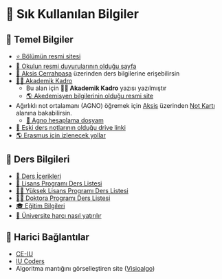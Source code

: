 # 🌟 Sık Kullanılan Bilgiler

## 🌳 Temel Bilgiler

* [⭐ Bölümün resmi sitesi](https://bilgisayarmuhendislik.istanbulc.edu.tr/tr/_)
* [📢 Okulun resmi duyurularının olduğu sayfa](http://www.istanbulc.edu.tr/tr/duyurular/1/1)
* [📝 Aksis Cerrahpaşa](https://aksis.istanbulc.edu.tr/Account/LogOn) üzerinden ders bilgilerine erişebilirsin
* [👨‍🏫 Akademik Kadro](https://bilgisayarmuhendislik.istanbulc.edu.tr/tr/akademikkadro)
  * Bu alan için **👨‍🏫 Akademik Kadro** yazısı yazılmıştır
  * [🌎 Akedemisyen bilgilerinin olduğu resmi site](http://avesis.istanbulc.edu.tr/)
* Ağırlıklı not ortalamanı \(AGNO\) öğremek için [Aksis](https://aksis.istanbulc.edu.tr/Account/LogOn) üzerinden [Not Kartı](http://obs.istanbulc.edu.tr/OgrenimBilgileri/NotKarti/Index) alanına bakabilirsin.
  * [🧮 Agno hesaplama dosyam](https://drive.google.com/file/d/1cRYKOFniB2NOFoXJ7IKIvSwZLvjQobqG/view?usp=sharing)
* [📒 Eski ders notlarının olduğu drive linki](https://drive.google.com/drive/folders/1JPZH6Z_K59UeO-A79H0pcBIsAJlw40Y-)
* [🌎 Erasmus için izlenecek yollar](https://github.com/yedhrab/IstanbulUniversity-CE/tree/55d04b20318091f0f2213c56114a3cde63163c25/1%20-%20Okul%20Hakkında%20Bilgiler/res/2019-2020-erasmus-izlenecek-yollar.pdf)

## 📕 Ders Bilgileri

* [📓 Ders İçerikleri](https://github.com/yedhrab/IstanbulUniversity-CE/tree/55d04b20318091f0f2213c56114a3cde63163c25/1%20-%20Okul%20Hakkında%20Bilgiler/res/Bilgisayar%20Mühendisliği%20Ders%20İçeriği.pdf)
* [📔 Lisans Programı Ders Listesi](http://ebs.istanbulc.edu.tr/home/dersprogram/?id=1092)
* [👨‍🏫 Yüksek Lisans Programı Ders Listesi](http://ebs.istanbulc.edu.tr/home/dersprogram/?id=1797)
* [👨‍⚕️ Doktora Programı Ders Listesi](http://ebs.istanbulc.edu.tr/home/dersprogram/?id=2183)
* [🎓 Eğitim Bilgileri](http://bilgisayar.muhendislik.istanbulc.edu.tr/tr/content/egitim/lisans)
* [💸 Üniversite harcı nasıl yatırılır](https://www.youtube.com/watch?v=AiN-x_Lioto&feature=youtu.be)

## 🔗 Harici Bağlantılar

* [CE-IU](http://ce-iu.tk/)
* [IU Coders](http://www.iucoders.com/index.jsp)
* Algoritma mantığını görselleştiren site \([Visioalgo](https://visualgo.net/en)\)

